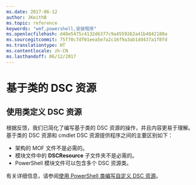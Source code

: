 ```yaml
---
ms.date: 2017-06-12
author: JKeithB
ms.topic: reference
keywords: "wmf,powershell,安装程序"
ms.openlocfilehash: d40e5475c4132d6377c9a4559262a41b4842180a
ms.sourcegitcommit: 75f70c7df01eea5e7a2c16f9a3ab1dd437a1f8fd
ms.translationtype: HT
ms.contentlocale: zh-CN
ms.lasthandoff: 06/12/2017
---
```

# <a name="class-based-dsc-resources"></a>基于类的 DSC 资源

## <a name="defining-dsc-resources-with-classes"></a>使用类定义 DSC 资源

根据反馈，我们已简化了编写基于类的 DSC 资源的操作，并且内容更易于理解。 基于类的 DSC 资源和 cmdlet DSC 资源提供程序之间的主要区别如下：

* 架构的 MOF 文件不是必需的。
* 模块文件中的 **DSCResource** 子文件夹不是必需的。
* PowerShell 模块文件可以包含多个 DSC 资源类。

有关详细信息，请参阅[使用 PowerShell 类编写自定义 DSC 资源](https://msdn.microsoft.com/powershell/dsc/authoringresource)。

